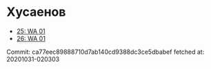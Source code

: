 # Хусаенов
- [25: WA 01](25.md)
- [26: WA 01](26.md)

Commit: ca77eec89888710d7ab140cd9388dc3ce5dbabef
 fetched at: 20201031-020303
